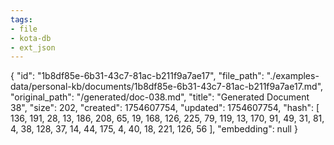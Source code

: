 ```yaml
---
tags:
- file
- kota-db
- ext_json
---
```

{
  "id": "1b8df85e-6b31-43c7-81ac-b211f9a7ae17",
  "file_path": "./examples-data/personal-kb/documents/1b8df85e-6b31-43c7-81ac-b211f9a7ae17.md",
  "original_path": "/generated/doc-038.md",
  "title": "Generated Document 38",
  "size": 202,
  "created": 1754607754,
  "updated": 1754607754,
  "hash": [
    136,
    191,
    28,
    13,
    186,
    208,
    65,
    19,
    168,
    126,
    225,
    79,
    119,
    13,
    170,
    91,
    49,
    31,
    81,
    4,
    38,
    128,
    37,
    14,
    44,
    175,
    4,
    40,
    18,
    221,
    126,
    56
  ],
  "embedding": null
}